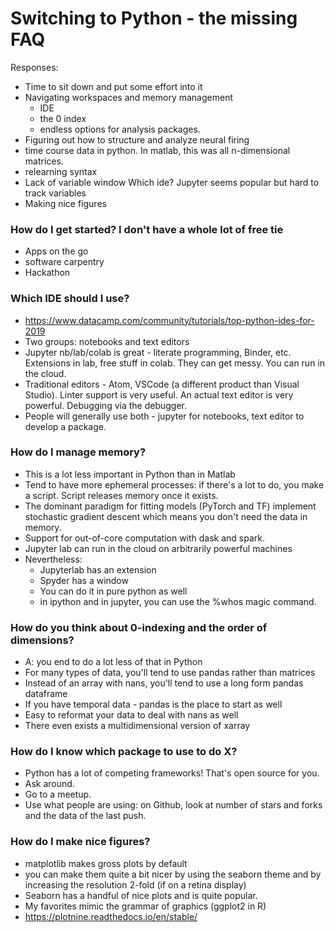 # Switching to Python - the missing FAQ

Responses: 

* Time to sit down and put some effort into it
* Navigating workspaces and memory management
   * IDE
   * the 0 index
   * endless options for analysis packages.
* Figuring out how to structure and analyze neural firing
* time course data in python. In matlab, this was all n-dimensional matrices.
*  relearning syntax
* Lack of variable window Which ide? Jupyter seems popular but hard to track variables
* Making nice figures

### How do I get started? I don't have a whole lot of free tie

 * Apps on the go
 * software carpentry
 * Hackathon
 
### Which IDE should I use?

* https://www.datacamp.com/community/tutorials/top-python-ides-for-2019
* Two groups: notebooks and text editors
* Jupyter nb/lab/colab is great - literate programming, Binder, etc. Extensions in lab, free stuff in colab. They can get messy. You can run in the cloud.
* Traditional editors - Atom, VSCode (a different product than Visual Studio). Linter support is very useful. An actual text editor is very powerful. Debugging via the debugger.
* People will generally use both - jupyter for notebooks, text editor to develop a package.

### How do I manage memory?

* This is a lot less important in Python than in Matlab
* Tend to have more ephemeral processes: if there's a lot to do, you make a script. Script releases memory once it exists.
* The dominant paradigm for fitting models (PyTorch and TF) implement stochastic gradient descent which means you don't need the data in memory.
* Support for out-of-core computation with dask and spark.
* Jupyter lab can run in the cloud on arbitrarily powerful machines
* Nevertheless:
    * Jupyterlab has an extension
    * Spyder has a window
    * You can do it in pure python as well
    * in ipython and in jupyter, you can use the %whos magic command.

### How do you think about 0-indexing and the order of dimensions?

* A: you end to do a lot less of that in Python
* For many types of data, you'll tend to use pandas rather than matrices
* Instead of an array with nans, you'll tend to use a long form pandas dataframe
* If you have temporal data - pandas is the place to start as well
* Easy to reformat your data to deal with nans as well
* There even exists a multidimensional version of xarray

### How do I know which package to use to do X?

* Python has a lot of competing frameworks! That's open source for you.
* Ask around.
* Go to a meetup.
* Use what people are using: on Github, look at number of stars and forks and the data of the last push.

### How do I make nice figures?

* matplotlib makes gross plots by default
* you can make them quite a bit nicer by using the seaborn theme and by increasing the resolution 2-fold (if on a retina display)
* Seaborn has a handful of nice plots and is quite popular.
* My favorites mimic the grammar of graphics (ggplot2 in R)
* https://plotnine.readthedocs.io/en/stable/